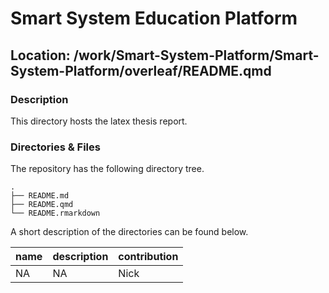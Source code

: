 

# Smart System Education Platform

## Location: /work/Smart-System-Platform/Smart-System-Platform/overleaf/README.qmd

### Description

This directory hosts the latex thesis report.

### Directories & Files

The repository has the following directory tree.

    .
    ├── README.md
    ├── README.qmd
    └── README.rmarkdown

A short description of the directories can be found below.

| name | description | contribution |
|------|-------------|--------------|
| NA   | NA          | Nick         |
